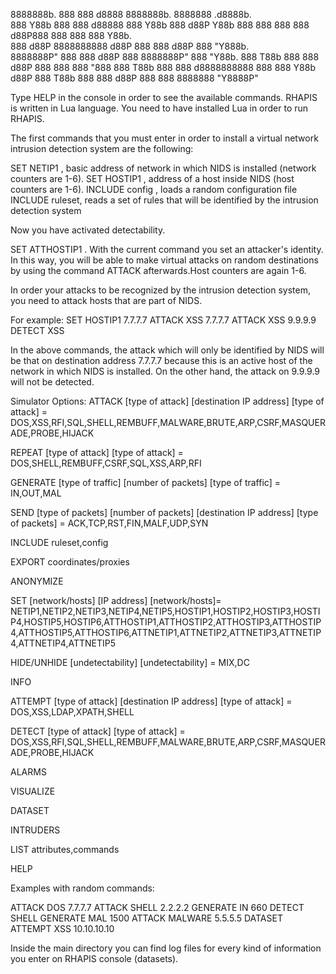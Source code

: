 8888888b.  888    888        d8888 8888888b. 8888888 .d8888b.  
888   Y88b 888    888       d88888 888   Y88b  888  d88P  Y88b 
888    888 888    888      d88P888 888    888  888  Y88b.      
888   d88P 8888888888     d88P 888 888   d88P  888   "Y888b.   
8888888P"  888    888    d88P  888 8888888P"   888      "Y88b. 
888 T88b   888    888   d88P   888 888         888        "888 
888  T88b  888    888  d8888888888 888         888  Y88b  d88P 
888   T88b 888    888 d88P     888 888       8888888 "Y8888P"  
                                                               
Type HELP in the console in order to see the available commands. RHAPIS is written in Lua language. You need to have installed Lua in order to run RHAPIS.

The first commands that you must enter in order to install a virtual network intrusion detection system are the following:

SET NETIP1 <ip address> , basic address of network in which NIDS is installed (network counters are 1-6).
SET HOSTIP1 <ip address> , address of a host inside NIDS (host counters are 1-6).
INCLUDE config , loads a random configuration file
INCLUDE ruleset, reads a set of rules that will be identified by the intrusion detection system

Now you have activated detectability.

SET ATTHOSTIP1 <ip address>. With the current command you set an attacker's identity. In this way, you will be able to make virtual attacks on random destinations by using the command ATTACK afterwards.Host counters are again 1-6.

In order your attacks to be recognized by the intrusion detection system, you need to attack hosts that are part of NIDS. 

For example:
SET HOSTIP1 7.7.7.7
ATTACK XSS 7.7.7.7
ATTACK XSS 9.9.9.9
DETECT XSS

In the above commands, the attack which will only be identified by NIDS will be that on destination address 7.7.7.7 because this is an active host of the network in which NIDS is installed. On the other hand, the attack on 9.9.9.9 will not be detected.

Simulator Options:
ATTACK [type of attack] [destination IP address]
[type of attack] = DOS,XSS,RFI,SQL,SHELL,REMBUFF,MALWARE,BRUTE,ARP,CSRF,MASQUERADE,PROBE,HIJACK

REPEAT [type of attack]
[type of attack] = DOS,SHELL,REMBUFF,CSRF,SQL,XSS,ARP,RFI

GENERATE [type of traffic] [number of packets]
[type of traffic] = IN,OUT,MAL

SEND [type of packets] [number of packets] [destination IP address]
[type of packets] = ACK,TCP,RST,FIN,MALF,UDP,SYN

INCLUDE ruleset,config

EXPORT coordinates/proxies

ANONYMIZE

SET [network/hosts] [IP address]
[network/hosts]= NETIP1,NETIP2,NETIP3,NETIP4,NETIP5,HOSTIP1,HOSTIP2,HOSTIP3,HOSTIP4,HOSTIP5,HOSTIP6,ATTHOSTIP1,ATTHOSTIP2,ATTHOSTIP3,ATTHOSTIP4,ATTHOSTIP5,ATTHOSTIP6,ATTNETIP1,ATTNETIP2,ATTNETIP3,ATTNETIP4,ATTNETIP4,ATTNETIP5

HIDE/UNHIDE [undetectability]
[undetectability] = MIX,DC

INFO

ATTEMPT [type of attack] [destination IP address]
[type of attack] = DOS,XSS,LDAP,XPATH,SHELL

DETECT [type of attack]
[type of attack] = DOS,XSS,RFI,SQL,SHELL,REMBUFF,MALWARE,BRUTE,ARP,CSRF,MASQUERADE,PROBE,HIJACK

ALARMS

VISUALIZE

DATASET

INTRUDERS

LIST attributes,commands

HELP



Examples with random commands:

ATTACK DOS 7.7.7.7
ATTACK SHELL 2.2.2.2
GENERATE IN 660
DETECT SHELL
GENERATE MAL 1500
ATTACK MALWARE 5.5.5.5
DATASET
ATTEMPT XSS 10.10.10.10

Inside the main directory you can find log files for every kind of information you enter on RHAPIS console (datasets).
